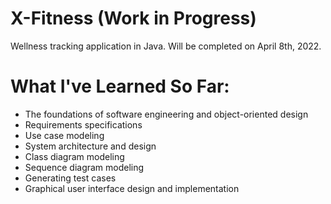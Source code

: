 # X-Fitness (Work in Progress)
Wellness tracking application in Java. Will be completed on April 8th, 2022.

# What I've Learned So Far:
- The foundations of software engineering and object-oriented design
- Requirements specifications
- Use case modeling
- System architecture and design
- Class diagram modeling
- Sequence diagram modeling
- Generating test cases
- Graphical user interface design and implementation
